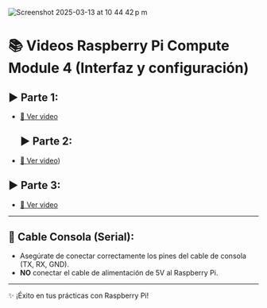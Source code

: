
![Screenshot 2025-03-13 at 10 44 42 p m](https://github.com/user-attachments/assets/815cdb0b-f23d-407f-84b3-78d86a11a39f)


# 📚 **Videos Raspberry Pi Compute Module 4 (Interfaz y configuración)**

## ▶️ **Parte 1:**
- [🔗 Ver video](https://www.loom.com/share/0f7c1fbd4e3b4602b631bd0c9002bb24?sid=b83e5c89-d7b3-4a1a-89e5-c89d7b34a1a8)

  ## ▶️ **Parte 2:**
- [🔗 Ver video](https://www.loom.com/share/4537c852e0114611b05b8da4a7b01bbb?sid=eeca147d-4906-4334-932d-5f896a9f2167))


## ▶️ **Parte 3:**
- [🔗 Ver video](https://www.loom.com/share/85098f4425514f1cb14ec20147d58619?sid=fb40e16f-9530-41fc-802a-e81c56b2b376)


---

## 🔌 **Cable Consola (Serial):**
- Asegúrate de conectar correctamente los pines del cable de consola (TX, RX, GND).
- **NO** conectar el cable de alimentación de 5V al Raspberry Pi.

---

✨ ¡Éxito en tus prácticas con Raspberry Pi!
